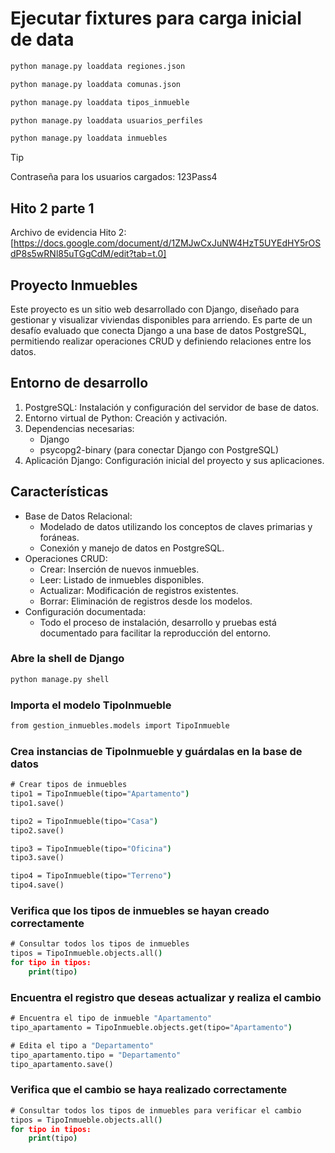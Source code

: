 # Ejecutar fixtures para carga inicial de data

```cmd
python manage.py loaddata regiones.json
```

```cmd
python manage.py loaddata comunas.json
```

```cmd
python manage.py loaddata tipos_inmueble
```

```cmd
python manage.py loaddata usuarios_perfiles
```

```cmd
python manage.py loaddata inmuebles
```
> [!TIP]
> Contraseña para los usuarios cargados: 123Pass4


## Hito 2 parte 1

Archivo de evidencia Hito 2: [https://docs.google.com/document/d/1ZMJwCxJuNW4HzT5UYEdHY5rOSdP8s5wRNl85uTGgCdM/edit?tab=t.0]

## Proyecto Inmuebles

Este proyecto es un sitio web desarrollado con Django, diseñado para gestionar y visualizar viviendas disponibles para arriendo. Es parte de un desafío evaluado que conecta Django a una base de datos PostgreSQL, permitiendo realizar operaciones CRUD y definiendo relaciones entre los datos.

## Entorno de desarrollo

1. PostgreSQL: Instalación y configuración del servidor de base de datos.
2. Entorno virtual de Python: Creación y activación.
3. Dependencias necesarias:
   - Django
   - psycopg2-binary (para conectar Django con PostgreSQL)
4. Aplicación Django: Configuración inicial del proyecto y sus aplicaciones.

## Características

- Base de Datos Relacional:
  - Modelado de datos utilizando los conceptos de claves primarias y foráneas.
  - Conexión y manejo de datos en PostgreSQL.
- Operaciones CRUD:
  - Crear: Inserción de nuevos inmuebles.
  - Leer: Listado de inmuebles disponibles.
  - Actualizar: Modificación de registros existentes.
  - Borrar: Eliminación de registros desde los modelos.
- Configuración documentada:
  - Todo el proceso de instalación, desarrollo y pruebas está documentado para facilitar la reproducción del entorno.

### Abre la shell de Django

```cmd
python manage.py shell
```

### Importa el modelo TipoInmueble

```cmd
from gestion_inmuebles.models import TipoInmueble
```

### Crea instancias de TipoInmueble y guárdalas en la base de datos

```cmd
# Crear tipos de inmuebles
tipo1 = TipoInmueble(tipo="Apartamento")
tipo1.save()

tipo2 = TipoInmueble(tipo="Casa")
tipo2.save()

tipo3 = TipoInmueble(tipo="Oficina")
tipo3.save()

tipo4 = TipoInmueble(tipo="Terreno")
tipo4.save()
```

### Verifica que los tipos de inmuebles se hayan creado correctamente

```cmd
# Consultar todos los tipos de inmuebles
tipos = TipoInmueble.objects.all()
for tipo in tipos:
    print(tipo)
```

### Encuentra el registro que deseas actualizar y realiza el cambio

```cmd
# Encuentra el tipo de inmueble "Apartamento"
tipo_apartamento = TipoInmueble.objects.get(tipo="Apartamento")

# Edita el tipo a "Departamento"
tipo_apartamento.tipo = "Departamento"
tipo_apartamento.save()
```

### Verifica que el cambio se haya realizado correctamente

```cmd
# Consultar todos los tipos de inmuebles para verificar el cambio
tipos = TipoInmueble.objects.all()
for tipo in tipos:
    print(tipo)
```
